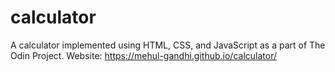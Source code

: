 # calculator
A calculator implemented using HTML, CSS, and JavaScript as a part of The Odin Project.
Website: https://mehul-gandhi.github.io/calculator/
